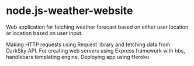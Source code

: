 # node.js-weather-website
Web application for fetching weather forecast based on either user location or location based on user input.

Making HTTP requests using Request library and fetching data from DarkSky API.
For creating web servers using Express framework with hbs, handlebars templating engine.
Deploying app using Heroku
